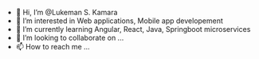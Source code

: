 - 👋 Hi, I’m @Lukeman S. Kamara
- 👀 I’m interested in Web applications, Mobile app developement
- 🌱 I’m currently learning Angular, React, Java, Springboot microservices
- 💞️ I’m looking to collaborate on ...
- 📫 How to reach me ...

<!---
lukish1/lukish1 is a ✨ special ✨ repository because its `README.md` (this file) appears on your GitHub profile.
You can click the Preview link to take a look at your changes.
--->
